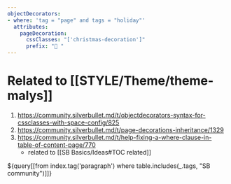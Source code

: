 ```yaml
---
objectDecorators:
- where: 'tag = "page" and tags = "holiday"'
  attributes:
    pageDecoration:
      cssClasses: "['christmas-decoration']"
      prefix: "🎄 "
---
```


# Related to [[STYLE/Theme/theme-malys]]

1. https://community.silverbullet.md/t/objectdecorators-syntax-for-cssclasses-with-space-config/825
2. https://community.silverbullet.md/t/page-decorations-inheritance/1329
3. https://community.silverbullet.md/t/help-fixing-a-where-clause-in-table-of-content-page/770
   - related to [[SB Basics/Ideas#TOC related]]

${query[[from index.tag('paragraph') where table.includes(_.tags, "SB community")]]}
